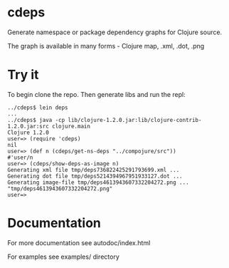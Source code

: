 cdeps
=====

Generate namespace or package dependency graphs for Clojure source.

The graph is available in many forms - Clojure map, .xml, .dot, .png

Try it
=======

To begin clone the repo. Then generate libs and run the repl:

	../cdeps$ lein deps
	...
	../cdeps$ java -cp lib/clojure-1.2.0.jar:lib/clojure-contrib-1.2.0.jar:src clojure.main
	Clojure 1.2.0
 	user=> (require 'cdeps)
	nil
	user=> (def n (cdeps/get-ns-deps "../compojure/src"))
	#'user/n
	user=> (cdeps/show-deps-as-image n)
	Generating xml file tmp/deps736822425291793699.xml ...
	Generating dot file tmp/deps5214394967951933127.dot ...
	Generating image-file tmp/deps4613943607332204272.png ...
	"tmp/deps4613943607332204272.png"
	user=> 

Documentation
=============

For more documentation see autodoc/index.html

For examples see examples/ directory
